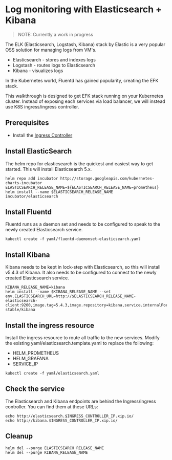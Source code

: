 # Log monitoring with Elasticsearch + Kibana

> NOTE: Currently a work in progress

The ELK (Elasticsearch, Logstash, Kibana) stack by Elastic is a very popular OSS solution for managing logs from VM's.

* Elasticsearch - stores and indexes logs
* Logstash - routes logs to Elasticsearch
* Kibana - visualizes logs

In the Kubernetes world, Fluentd has gained popularity, creating the EFK stack.

This walkthrough is designed to get EFK stack running on your Kubernetes cluster.  Instead of exposing each services via load balancer, we will instead use K8S ingress/ingress controller.

## Prerequisites

* Install the [Ingress Controller](../ingress/README.md)

## Install ElasticSearch

The helm repo for elasticsearch is the quickest and easiest way to get started.  This will install Elasticsearch 5.x.

```shell
helm repo add incubator http://storage.googleapis.com/kubernetes-charts-incubator
ELASTICSEARCH_RELEASE_NAME=${ELASTICSEARCH_RELEASE_NAME=prometheus}
helm install --name $ELASTICSEARCH_RELEASE_NAME incubator/elasticsearch
```

## Install Fluentd

Fluentd runs as a daemon set and needs to be configured to speak to the newly created Elasticsearch service.

```shell
kubectl create -f yaml/fluentd-daemonset-elasticsearch.yaml
```

## Install Kibana

Kibana needs to be kept in lock-step with Elasticsearch, so this will install v5.4.3 of Kibana.  It also needs to be configured to connect to the newly created Elasticsearch service.

```shell
KIBANA_RELEASE_NAME=kibana
helm install --name $KIBANA_RELEASE_NAME --set env.ELASTICSEARCH_URL=http://$ELASTICSEARCH_RELEASE_NAME-elasticsearch-client:9200,image.tag=5.4.3,image.repository=kibana,service.internalPort=5601,service.externalPort=5601 stable/kibana
```

## Install the ingress resource

Install the ingress resource to route all traffic to the new services.  Modify the existing yaml/elasticsearch.template.yaml to replace the following:

* HELM_PROMETHEUS
* HELM_GRAFANA
* SERVICE_IP

```shell
kubectl create -f yaml/elasticsearch.yaml
```

## Check the service

The Elasticsearch and Kibana endpoints are behind the Ingress/Ingress controller.  You can find them at these URLs:

```shell
echo http://elasticsearch.$INGRESS_CONTROLLER_IP.xip.io/
echo http://kibana.$INGRESS_CONTROLLER_IP.xip.io/
```

## Cleanup

```shell
helm del --purge ELASTICSEARCH_RELEASE_NAME
helm del --purge KIBANA_RELEASE_NAME
```
